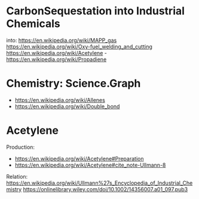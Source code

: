 # CarbonSequestation into Industrial Chemicals
into: https://en.wikipedia.org/wiki/MAPP_gas https://en.wikipedia.org/wiki/Oxy-fuel_welding_and_cutting https://en.wikipedia.org/wiki/Acetylene
-https://en.wikipedia.org/wiki/Propadiene

# Chemistry: Science.Graph
- https://en.wikipedia.org/wiki/Allenes
- https://en.wikipedia.org/wiki/Double_bond

# Acetylene
Production:
- https://en.wikipedia.org/wiki/Acetylene#Preparation
- https://en.wikipedia.org/wiki/Acetylene#cite_note-Ullmann-8

Relation: https://en.wikipedia.org/wiki/Ullmann%27s_Encyclopedia_of_Industrial_Chemistry
https://onlinelibrary.wiley.com/doi/10.1002/14356007.a01_097.pub3
